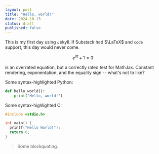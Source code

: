 ```yaml
---
layout: post
title: "Hello, world!"
date: 2024-10-13
status: draft
published: false
---
```


This is my first day using Jekyll. If Substack had $\LaTeX$ and `code` support, this day would never come.

$$e^{i \pi} + 1 = 0$$

is an overrated equation, but a correctly rated test for MathJax. Constant rendering, exponentation, and the equality sign -- what's not to like?

Some syntax-highlighted Python:

```python
def hello_world():
    print("Hello, world!")
```

Some syntax-highlighted C:

```c
#include <stdio.h>

int main() {
  printf("Hello World!");
  return 0;
}
```

> Some blockquoting.
